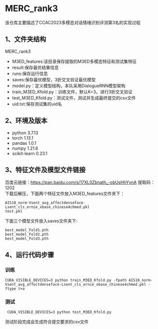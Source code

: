 # MERC_rank3
该仓库主要描述了CCAC2023多模态对话情绪识别评测第3名的实现过程
## 1、文件夹结构
MERC_rank3
- M3ED_features:该目录保存提取的M3ED多模态特征和测试集特征
- result:保存最优结果信息
- runs:保存运行信息
- saves:保存最优模型，3折交叉验证最优模型
- model.py：定义模型结构，本队采用DialogueRNN模型架构
- train_M3ED_Kfold.py：训练文件，默认K=3，进行3折交叉验证
- test_M3ED_Kfold.py：测试文件，测试并生成最终提交的csv文件
- uid.txt:保存测试集的uid名
## 2、环境及版本
* python 3.7.13
* torch 1.13.1
* pandas 1.0.1
* numpy 1.21.6
* scikit-learn 0.23.1
## 3、特征文件及模型文件链接
百度云链接：https://pan.baidu.com/s/17XL0Zbnath_-obUsHhYynA          提取码：1202<br>
下载后解压，下面两个特征文件放入M3ED_features文件夹下：
```
AIS10_norm-Vsent_avg_affectdenseface-Lsent_cls_ernie_xbase_chinese4chmed.pkl
test.pkl
```
下面三个模型文件放入saves文件夹下:
```
best_model_Fold1.pth
best_model_Fold2.pth
best_model_Fold3.pth
```
## 4、运行代码步骤
###   训练
```
CUDA_VISIBLE_DEVICES=3 python train_M3ED_Kfold.py -fpath AIS10_norm-Vsent_avg_affectdenseface-Lsent_cls_ernie_xbase_chinese4chmed.pkl -ftype t+a
```
###   测试
```
 CUDA_VISIBLE_DEVICES=3 python test_M3ED_Kfold.py
```
测试阶段完成会生成符合提交要求的csv文件
